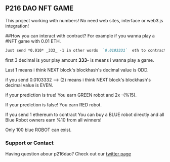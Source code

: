 ## P216 DAO NFT GAME

This project working with numbers! No need web sites, interface or web3.js integration!


##How you can interact with contract?
For example if you wanna play a #NFT game with 0.01 ETH.

```markdown
Just send *0.010* _333_ -1 in other words  `0.0103331`  eth to contract.
```

first 3 decimal is your play amount **333**- is means i wanna play a game.

Last 1 means i think NEXT block's blockhash's decimal value is ODD.

if you send 0.0103332 --> (2) means  i think NEXT block's blockhash's decimal value is EVEN.

if your prediction is true! You earn GREEN robot and 2x -(%15).

If your prediction is false! You earn RED robot.

If you send 1 ethereum to contract You can buy a BLUE robot directly and all Blue Robot owners earn %10 from all winners!

Only 100 blue ROBOT can exist.


### Support or Contact

Having question abour p216dao? Check out our [twitter page](https://twitter.com/P216DAO)  
